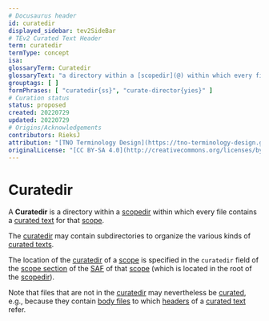 ```yaml
---
# Docusaurus header
id: curatedir
displayed_sidebar: tev2SideBar
# TEv2 Curated Text Header
term: curatedir
termType: concept
isa:
glossaryTerm: Curatedir
glossaryText: "a directory within a [scopedir](@) within which every file contains a [curated text](@) for that [scope](@)."
grouptags: [ ]
formPhrases: [ "curatedir{ss}", "curate-director{yies}" ]
# Curation status
status: proposed
created: 20220729
updated: 20220729
# Origins/Acknowledgements
contributors: RieksJ
attribution: "[TNO Terminology Design](https://tno-terminology-design.github.io/tev2-specifications/docs)"
originalLicense: "[CC BY-SA 4.0](http://creativecommons.org/licenses/by-sa/4.0/?ref=chooser-v1)"
---
```


# Curatedir

A **Curatedir** is a directory within a [scopedir](@) within which every file contains a [curated text](@) for that [scope](@).

The [curatedir](@) may contain subdirectories to organize the various kinds of [curated texts](@).

The location of the [curatedir](@) of a [scope](@) is specified in the `curatedir` field of the [scope section](/docs/specs/files/saf#scope-section) of the [SAF](@) of that [scope](@) (which is located in the root of the [scopedir](@)).

Note that files that are not in the [curatedir](@) may nevertheless be [curated](@), e.g., because they contain [body files](@) to which [headers](@) of a [curated text](@) refer.
